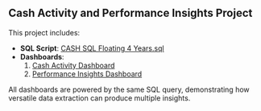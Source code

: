 ## Cash Activity and Performance Insights Project
This project includes:
- **SQL Script**: [CASH SQL Floating 4 Years.sql](link-to-file)
- **Dashboards**:
  1. [Cash Activity Dashboard](link-to-image)
  2. [Performance Insights Dashboard](link-to-image)

All dashboards are powered by the same SQL query, demonstrating how versatile data extraction can produce multiple insights.
